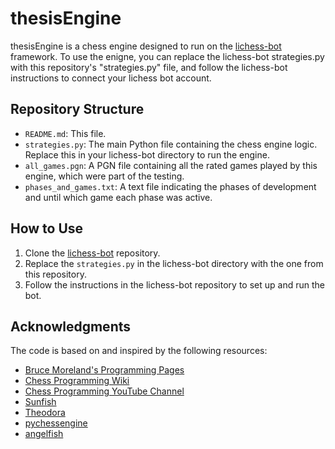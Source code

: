 # thesisEngine

thesisEngine is a chess engine designed to run on the [lichess-bot](https://github.com/ShailChoksi/lichess-bot) framework. To use the enigne, you can replace the lichess-bot strategies.py with this repository's "strategies.py" file, and follow the lichess-bot instructions to connect your lichess bot account.

## Repository Structure

- `README.md`: This file.
- `strategies.py`: The main Python file containing the chess engine logic. Replace this in your lichess-bot directory to run the engine.
- `all_games.pgn`: A PGN file containing all the rated games played by this engine, which were part of the testing.
- `phases_and_games.txt`: A text file indicating the phases of development and until which game each phase was active.

## How to Use

1. Clone the [lichess-bot](https://github.com/ShailChoksi/lichess-bot) repository.
2. Replace the `strategies.py` in the lichess-bot directory with the one from this repository.
3. Follow the instructions in the lichess-bot repository to set up and run the bot.

## Acknowledgments
The code is based on and inspired by the following resources:
- [Bruce Moreland's Programming Pages](https://web.archive.org/web/20071026090003/http://www.brucemo.com/compchess/programming/index.htm)
- [Chess Programming Wiki](https://www.chessprogramming.org/Main_Page)
- [Chess Programming YouTube Channel](https://www.youtube.com/@chessprogramming591)
- [Sunfish](https://github.com/thomasahle/sunfish)
- [Theodora](https://github.com/yigitkucuk/Theodora)
- [pychessengine](https://github.com/perintyler/pychessengine/tree/master)
- [angelfish](https://github.com/VCHui/angelfish)


